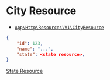 # City Resource

- [`App\Http\Resources\V1\CityResource`](../../../src/app/Http/Resources/V1/CityResource.php)

```json
{
    "id": 123,
    "name": "...",
    "state": <state resource>,
}
```

[State Resource](state.md)
